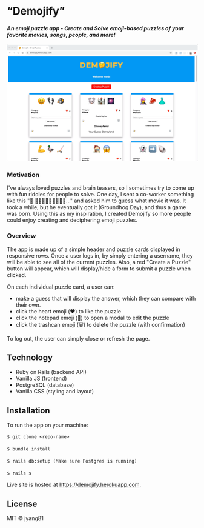 # “Demojify”

#### *An emoji puzzle app - Create and Solve emoji-based puzzles of your favorite movies, songs, people, and more!*

![Demojify Screenshot](public/screenshot-demojify-2.png)

### Motivation

I've always loved puzzles and brain teasers, so I sometimes try to come up with fun riddles for people to solve. One day, I sent a co-worker something like this "🦔 📆📆📆📆📆📆📆📆📆..." and asked him to guess what movie it was. It took a while, but he eventually got it (Groundhog Day), and thus a game was born. Using this as my inspiration, I created Demojify so more people could enjoy creating and deciphering emoji puzzles. 

### Overview

The app is made up of a simple header and puzzle cards displayed in responsive rows. Once a user logs in, by simply entering a username, they will be able to see all of the current puzzles. Also, a red "Create a Puzzle" button will appear, which will display/hide a form to submit a puzzle when clicked.

On each individual puzzle card, a user can:
- make a guess that will display the answer, which they can compare with their own.
- click the heart emoji (❤️) to like the puzzle
- click the notepad emoji (📝) to open a modal to edit the puzzle 
- click the trashcan emoji (🗑) to delete the puzzle (with confirmation)

To log out, the user can simply close or refresh the page.

## Technology
- Ruby on Rails (backend API)
- Vanilla JS (frontend)
- PostgreSQL (database)
- Vanilla CSS (styling and layout)

## Installation

To run the app on your machine:

```
$ git clone <repo-name>

$ bundle install

$ rails db:setup (Make sure Postgres is running)

$ rails s
```

Live site is hosted at https://demojify.herokuapp.com. 



## License

MIT © jyang81
